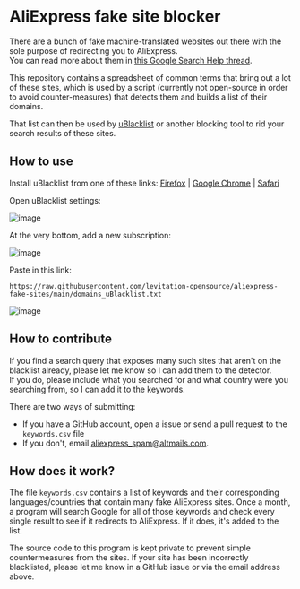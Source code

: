 # AliExpress fake site blocker

There are a bunch of fake machine-translated websites out there with the sole purpose of redirecting you to AliExpress.   
You can read more about them in [this Google Search Help thread](https://support.google.com/websearch/thread/111669340/i-have-discovered-that-99-search-results-redirect-me-to-aliexpress-they-all-are-fake-online-stores?hl=en).

This repository contains a spreadsheet of common terms that bring out a lot of these sites, which is used by a script (currently not open-source in order to avoid counter-measures) that detects them and builds a list of their domains.

That list can then be used by [uBlacklist](https://github.com/iorate/uBlacklist) or another blocking tool to rid your search results of these sites.

## How to use

Install uBlacklist from one of these links: [Firefox](https://addons.mozilla.org/en-US/firefox/addon/ublacklist) | [Google Chrome](https://chrome.google.com/webstore/detail/ublacklist/pncfbmialoiaghdehhbnbhkkgmjanfhe) | [Safari](https://apps.apple.com/us/app/ublacklist-for-safari/id1547912640)

Open uBlacklist settings:   

![image](https://user-images.githubusercontent.com/3891092/150679333-c301d7db-5b22-4738-a1b3-a1eb1b322a0c.png)



At the very bottom, add a new subscription:

![image](https://user-images.githubusercontent.com/3891092/150679015-4fe5494a-9195-446f-9b8a-c9e640fbfc49.png)

Paste in this link:

```
https://raw.githubusercontent.com/levitation-opensource/aliexpress-fake-sites/main/domains_uBlacklist.txt
```

![image](https://user-images.githubusercontent.com/3891092/150679054-9a9236f5-81c0-4d6a-b539-73af1821bc93.png)

## How to contribute

If you find a search query that exposes many such sites that aren't on the blacklist already, please let me know so I can add them to the detector.  
If you do, please include what you searched for and what country were you searching from, so I can add it to the keywords.

There are two ways of submitting:

 - If you have a GitHub account, open a issue or send a pull request to the `keywords.csv` file
 - If you don't, email aliexpress_spam@altmails.com.


## How does it work?

The file `keywords.csv` contains a list of keywords and their corresponding languages/countries that contain many fake AliExpress sites. Once a month, a program will search Google for all of those keywords and check every single result to see if it redirects to AliExpress. If it does, it's added to the list.

The source code to this program is kept private to prevent simple countermeasures from the sites. If your site has been incorrectly blacklisted, please let me know in a GitHub issue or via the email address above.


